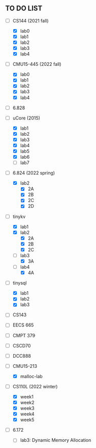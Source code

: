 ## TO DO LIST
- [ ] CS144 (2021 fall)
  - [x] lab0
  - [x] lab1
  - [x] lab2
  - [x] lab3
  - [x] lab4
- [ ] CMU15-445 (2022 fall)
  - [x] lab0
  - [x] lab1
  - [x] lab2
  - [x] lab3
  - [x] lab4
- [ ] 6.828
- [ ] uCore (2015)
  - [x] lab1
  - [x] lab2
  - [x] lab3
  - [x] lab4
  - [x] lab5
  - [x] lab6
  - [ ] lab7
- [ ] 6.824 (2022 spring)
  - [x] lab2
    - [x] 2A
    - [x] 2B
    - [x] 2C
    - [x] 2D
- [ ] tinykv
  - [x] lab1
  - [x] lab2
    - [x] 2A
    - [x] 2B
    - [x] 2C
  - [ ] lab3
    - [x] 3A
  - [ ] lab4
    - [x] 4A
- [ ] tinysql
  - [x] lab1
  - [x] lab2
  - [x] lab3
 
- [ ] CS143
- [ ] EECS 665
- [ ] CMPT 379
- [ ] CSCD70
- [ ] DCC888

- [ ] CMU15-213
  - [x] malloc-lab
- [ ] CS110L (2022 winter)
  - [x] week1
  - [x] week2 
  - [x] week3
  - [x] week4
  - [x] week5
- [ ] 6.172
  - [ ] lab3: Dynamic Memory Allocation
  
